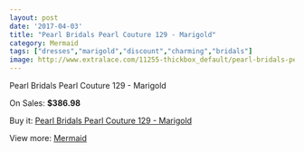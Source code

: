 ```yaml
---
layout: post
date: '2017-04-03'
title: "Pearl Bridals Pearl Couture 129 - Marigold"
category: Mermaid
tags: ["dresses","marigold","discount","charming","bridals"]
image: http://www.extralace.com/11255-thickbox_default/pearl-bridals-pearl-couture-129-marigold.jpg
---
```

Pearl Bridals Pearl Couture 129 - Marigold

On Sales: **$386.98**
<a href="https://www.extralace.com/mermaid/5300-pearl-bridals-pearl-couture-129-marigold.html"><amp-img layout="responsive" width="600" height="600" src="//www.extralace.com/11255-thickbox_default/pearl-bridals-pearl-couture-129-marigold.jpg" alt="Pearl Bridals Pearl Couture 129 - Marigold 0" /></a>
<a href="https://www.extralace.com/mermaid/5300-pearl-bridals-pearl-couture-129-marigold.html"><amp-img layout="responsive" width="600" height="600" src="//www.extralace.com/11256-thickbox_default/pearl-bridals-pearl-couture-129-marigold.jpg" alt="Pearl Bridals Pearl Couture 129 - Marigold 1" /></a>

Buy it: [Pearl Bridals Pearl Couture 129 - Marigold](https://www.extralace.com/mermaid/5300-pearl-bridals-pearl-couture-129-marigold.html "Pearl Bridals Pearl Couture 129 - Marigold")

View more: [Mermaid](https://www.extralace.com/5-mermaid "Mermaid")